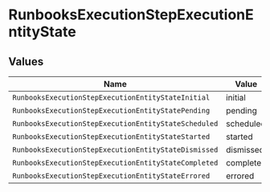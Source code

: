 # RunbooksExecutionStepExecutionEntityState


## Values

| Name                                                 | Value                                                |
| ---------------------------------------------------- | ---------------------------------------------------- |
| `RunbooksExecutionStepExecutionEntityStateInitial`   | initial                                              |
| `RunbooksExecutionStepExecutionEntityStatePending`   | pending                                              |
| `RunbooksExecutionStepExecutionEntityStateScheduled` | scheduled                                            |
| `RunbooksExecutionStepExecutionEntityStateStarted`   | started                                              |
| `RunbooksExecutionStepExecutionEntityStateDismissed` | dismissed                                            |
| `RunbooksExecutionStepExecutionEntityStateCompleted` | completed                                            |
| `RunbooksExecutionStepExecutionEntityStateErrored`   | errored                                              |